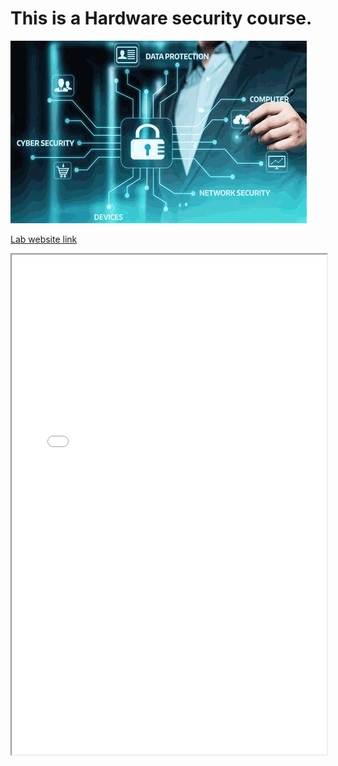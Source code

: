 # This is a Hardware security course.

![Hardware Security lab](hardware_security_image.png "Topic: Hardware security")

[Lab website link](https://seth.engr.tamu.edu/)



<iframe width="100%" height="800" src="Hardware_Security_Intro.pdf">

